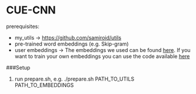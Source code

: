 CUE-CNN
=======

prerequisites:

* my_utils -> https://github.com/samiroid/utils
* pre-trained word embeddings (e.g. Skip-gram)
* user embeddings -> The embeddings we used can be found [here](https://www.google.com). If you want to train your own embeddings you can use the code available [here](https://github.com/samiroid/usr2vec)

###Setup


1. run prepare.sh, e.g. ./prepare.sh PATH_TO_UTILS PATH_TO_EMBEDDINGS

